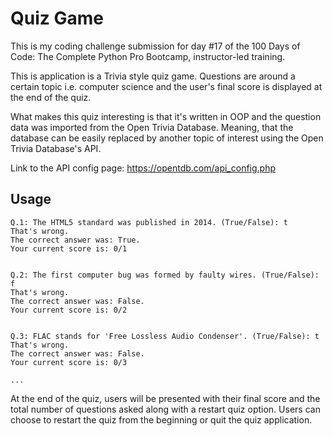 # Quiz Game

This is my coding challenge submission for day #17 of the 100 Days of Code: The Complete Python Pro Bootcamp, instructor-led training.

This is application is a Trivia style quiz game. Questions are around a certain topic i.e. computer science and the user's final score is displayed at the end of the quiz.

What makes this quiz interesting is that it's written in OOP and the question data was imported from the Open Trivia Database. Meaning, that the database can be easily replaced by another topic of interest using the Open Trivia Database's API. 

Link to the API config page: https://opentdb.com/api_config.php

## Usage

```
Q.1: The HTML5 standard was published in 2014. (True/False): t
That's wrong.
The correct answer was: True.
Your current score is: 0/1


Q.2: The first computer bug was formed by faulty wires. (True/False): f
That's wrong.
The correct answer was: False.
Your current score is: 0/2


Q.3: FLAC stands for 'Free Lossless Audio Condenser'. (True/False): t
That's wrong.
The correct answer was: False.
Your current score is: 0/3

...

```

At the end of the quiz, users will be presented with their final score and the total number of questions asked along with a restart quiz option. Users can choose to restart the quiz from the beginning or quit the quiz application.
